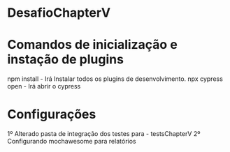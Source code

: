 ﻿# DesafioChapterV

# Comandos de inicialização e instação de plugins
npm install - Irá Instalar todos os plugins de desenvolvimento.
npx cypress open - Irá abrir o cypress

# Configurações
1º Alterado pasta de integração dos testes para - testsChapterV
2º Configurando mochawesome para relatórios
